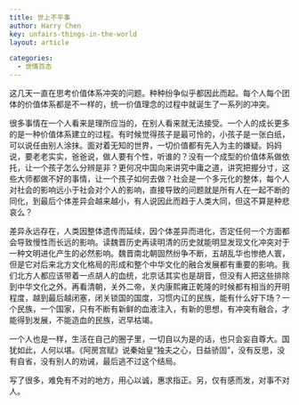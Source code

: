 ```yaml
---
title: 世上不平事
author: Harry Chen
key: unfairs-things-in-the-world
layout: article

categories:
  - 世情百态
---
```


  这几天一直在思考价值体系冲突的问题。种种纷争似乎都因此而起。每个人每个团体的价值体系都是不一样的，统一价值理念的过程中就诞生了一系列的冲突。

  很多事情在一个人看来是理所应当的，在别人看来就无法接受。一个人的成长更多的是一种价值体系建立的过程。有时候觉得孩子是最可怜的，小孩子是一张白纸，可以说任由别人涂抹。面对着无知的世界，一切价值都有先入为主的嫌疑。妈妈说，要老老实实，爸爸说，做人要有个性，听谁的？没有一个成型的价值体系做依托，让一个孩子怎么分辨是非？更何况中国向来讲究中庸之道，讲究把握分寸，这些大师都做不好的事情，让一个孩子如何去做？社会是一个多元化的整体，每个人对社会的影响远小于社会对个人的影响，直接导致的问题就是所有人在一起不断的同化，到最后个体差异会越来越小，有人说因此而趋于人类大同，但这不算是种悲哀么？

  差异永远存在，人类因整体遗传而延续，因个体差异而进化，否定任何一个方面都会导致慢性而长远的影响。读魏晋历史再读明清的历史就能明显发现文化冲突对于一种文明进化产生的必然影响。魏晋南北朝固然纷争不断，五胡乱华也惨绝人寰，但是它对后来北方文化格局的形成和整个中华文化的融合发展都有重要的影响。我们北方人都应该带着一点胡人的血统，北京话其实也是胡音，但没有人把这些排除到中华文化之外。再看清朝，关外二帝，关内康熙雍正乾隆的时候都有相当的开明程度，越到最后越闭塞，闭关锁国的国度，习惯内讧的民族，能有什么好下场？一个民族，一个国家，只有不断有新鲜的血液注入，有新的思想，有冲突有融合，才能得到发展，不能造血的民族，迟早枯竭。

  一个人也是一样，生活在自己的圈子里，一切自以为是的话，也只会妄自尊大。国犹如此，人何以堪。《阿房宫赋》说秦始皇“独夫之心，日益骄固”，没有反思，没有自省，没有别人的劝诫，最后逃不过这个结局。

  写了很多，难免有不对的地方，用心以诚，惠求指正。另，仅有感而发，对事不对人。
